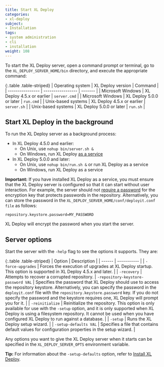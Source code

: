 ```yaml
---
title: Start XL Deploy
categories:
- xl-deploy
subject:
- Installation
tags:
- system administration
- cli
- installation
weight: 108
---
```


To start the XL Deploy server, open a command prompt or terminal, go to the `XL_DEPLOY_SERVER_HOME/bin` directory, and execute the appropriate command:

{:.table .table-striped}
| Operating system | XL Deploy version | Command |
| ---------------- | ----------------- | ------- |
| Microsoft Windows | XL Deploy 4.5.x or earlier | `server.cmd` |
| Microsoft Windows | XL Deploy 5.0.0 or later | `run.cmd` |
| Unix-based systems | XL Deploy 4.5.x or earlier | `server.sh` |
| Unix-based systems | XL Deploy 5.0.0 or later | `run.sh` |

## Start XL Deploy in the background

To run the XL Deploy server as a background process:

* In XL Deploy 4.5.0 and earlier:
    * On Unix, use `nohup bin/server.sh &`
    * On Windows, run XL Deploy [as a service](/xl-deploy/how-to/install-xl-deploy-as-a-service.html)
* In XL Deploy 5.0.0 and later:
    * On Unix, use `nohup bin/run.sh &` or run XL Deploy as a service
    * On Windows, run XL Deploy as a service

**Important:** If you have installed XL Deploy as a service, you must ensure that the XL Deploy server is configured so that it can start without user interaction. For example, the server should not [require a password](/xl-deploy/how-to/install-xl-deploy.html#step-10-provide-a-password-for-the-encryption-key) for the encryption key that protects passwords in the repository. Alternatively, you can store the password in the `XL_DEPLOY_SERVER_HOME/conf/deployit.conf file` as follows:

    repository.keystore.password=MY_PASSWORD

XL Deploy will encrypt the password when you start the server.

## Server options

Start the server with the `-help` flag to see the options it supports. They are:

{:.table .table-striped}
| Option | Description |
| ------ | ----------- |
| `-force-upgrades` | Forces the execution of upgrades at XL Deploy startup. This option is supported in XL Deploy 4.5.x and later. |
| `-recovery` | Attempts to recover a corrupted repository.
| `-repository-keystore-password VAL` | Specifies the password that XL Deploy should use to access the repository keystore. Alternatively, you can specify the password in the `deployit.conf` file with the `repository.keystore.password` key. If you do not specify the password and the keystore requires one, XL Deploy will prompt you for it. |
| `-reinitialize` | Reinitialize the repository. This option is only available for use with the `-setup` option, and it is only supported when XL Deploy is using a filesystem repository. It cannot be used when you have configured XL Deploy to run against a database. |
| `-setup` | Runs the XL Deploy setup wizard. |
| `-setup-defaults VAL` | Specifies a file that contains default values for configuration properties in the setup wizard. |

Any options you want to give the XL Deploy server when it starts can be specified in the `XL_DEPLOY_SERVER_OPTS` environment variable.

**Tip:** For information about the `-setup-defaults` option, refer to [Install XL Deploy](/xl-deploy/how-to/install-xl-deploy.html#automatically-install-xl-deploy-with-default-values).

